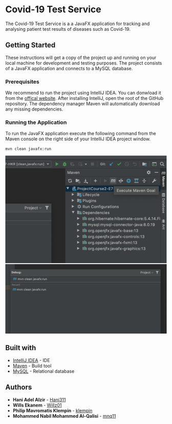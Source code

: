 # Covid-19 Test Service

The Covid-19 Test Service is a a JavaFX application for tracking and analysing patient test results of diseases such as Covid-19.

## Getting Started
These instructions will get a copy of the project up and running on your local machine for
development and testing purposes. The project consists of a JavaFX application and connects to
a MySQL database.

### Prerequisites
We recommend to run the project using IntelliJ IDEA. You can donwload it from the [offical website](https://www.jetbrains.com/idea/).
After installing IntelliJ, open the root of the GitHub repository.
The dependency manager Maven will automatically download any missing dependencies.

### Running the Application
To run the JavaFX application execute the following command from the Maven console on the right side of your IntelliJ IDEA project window.
```
mvn clean javafx:run
```
![Execute Maven Goal button](/documentation/execute_maven_goal.png)
![mvn clean javafx:run command](/documentation/mvn_clean_javafx_run.png)

## Built with
* [IntelliJ IDEA](https://www.jetbrains.com/idea/) - IDE
* [Maven](https://maven.apache.org/) - Build tool
* [MySQL](https://www.mysql.com/) - Relational database

## Authors
* **Hani Adel Alzir** - [Hani311](https://github.com/Hani311)
* **Wills Ekanem** - [Willz01](https://github.com/Willz01)
* **Philip Mavromatis Klempin** - [klempin](https://github.com/klempin)
* **Mohammed Nabil Mohammed Al-Qalisi** - [mnq11](https://github.com/mnq11)
